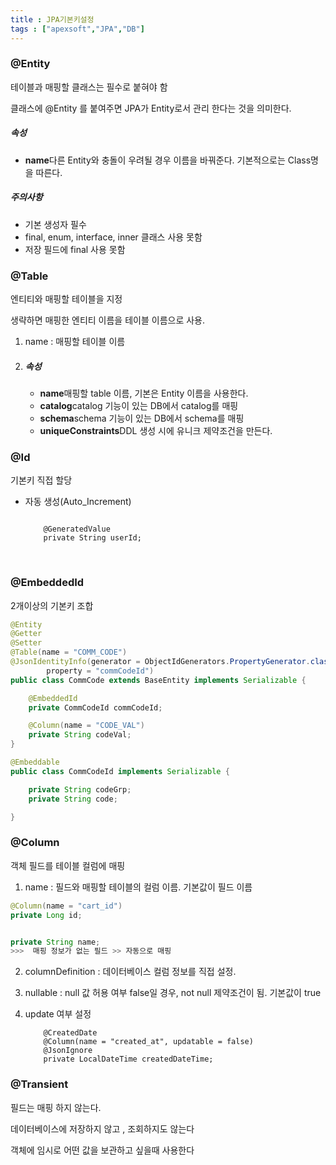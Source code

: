 ```yaml
---
title : JPA기본키설정
tags : ["apexsoft","JPA","DB"]
---
```





### @Entity

테이블과 매핑할 클래스는 필수로 붙혀야 함

클래스에 @Entity 를 붙여주면 JPA가 Entity로서 관리 한다는 것을 의미한다.

##### 속성

- **name**다른 Entity와 충돌이 우려될 경우 이름을 바꿔준다. 기본적으로는 Class명을 따른다.

##### 주의사항

- 기본 생성자 필수
- final, enum, interface, inner 클래스 사용 못함
- 저장 필드에 final 사용 못함

### @Table

엔티티와 매핑할 테이블을 지정

생략하면 매핑한 엔티티 이름을 테이블 이름으로 사용.

1. name : 매핑할 테이블 이름

2. ##### 속성

   - **name**매핑할 table 이름, 기본은 Entity 이름을 사용한다.
   - **catalog**catalog 기능이 있는 DB에서 catalog를 매핑
   - **schema**schema 기능이 있는 DB에서 schema를 매핑
   - **uniqueConstraints**DDL 생성 시에 유니크 제약조건을 만든다.

### @Id

기본키 직접 할당

- 자동 생성(Auto_Increment)

  ```

      @GeneratedValue
      private String userId;
  ```

  ​

### @EmbeddedId

2개이상의 기본키 조합

```java
@Entity
@Getter
@Setter
@Table(name = "COMM_CODE")
@JsonIdentityInfo(generator = ObjectIdGenerators.PropertyGenerator.class,
        property = "commCodeId")
public class CommCode extends BaseEntity implements Serializable {

    @EmbeddedId
    private CommCodeId commCodeId;

    @Column(name = "CODE_VAL")
    private String codeVal;
}
```

```java
@Embeddable
public class CommCodeId implements Serializable {

    private String codeGrp;
    private String code;

}
```



### @Column

객체 필드를 테이블 컬럼에 매핑

1. name : 필드와 매핑할 테이블의 컬럼 이름. 기본값이 필드 이름

```java
@Column(name = "cart_id")
private Long id;


private String name;
>>>  매핑 정보가 없는 필드 >> 자동으로 매핑
```

2. columnDefinition : 데이터베이스 컬럼 정보를 직접 설정.

3. nullable : null 값 허용 여부 false일 경우, not null 제약조건이 됨. 기본값이 true

4. update 여부 설정

   ```
       @CreatedDate
       @Column(name = "created_at", updatable = false)
       @JsonIgnore
       private LocalDateTime createdDateTime;
   ```

### @Transient

필드는 매핑 하지 않는다.

데이터베이스에 저장하지 않고 , 조회하지도 않는다

객체에 임시로 어떤 값을 보관하고 싶을때 사용한다






